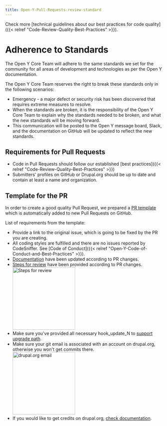 ```yaml
---
title: Open-Y-Pull-Requests-review-standard
---
```


Check more [technical guidelines about our best practices for code quality]({{< relref "Code-Review-Quality-Best-Practices" >}}).

# Adherence to Standards

The Open Y Core Team will adhere to the same standards we set for the community for all areas of development and technologies as per the Open Y documentation.

The Open Y Core Team reserves the right to break these standards only in the following scenarios:

- Emergency - a major defect or security risk has been discovered that requires extreme measures to resolve.
- When the standards are broken, it is the responsibility of the Open Y Core Team to explain why the standards needed to be broken, and what the new standards will be moving forward.
- This communication will be posted to the Open Y message board, Slack, and the documentation on GitHub will be updated to reflect the new standards.

## Requirements for Pull Requests

- Code in Pull Requests should follow our established [best practices]({{< relref "Code-Review-Quality-Best-Practices" >}})
- Submitters' profiles on GitHub or Drupal.org should be up to date and contain at least a name and organization.

## Template for the PR

In order to create a good quality Pull Request, we prepared a [PR template](https://github.com/ymcatwincities/openy/blob/8.x-2.x/.github/PULL_REQUEST_TEMPLATE.md) which is automatically added to new Pull Requests on GitHub.

List of requirements from the template:

- Provide a link to the original issue, which is going to be fixed by the PR you are creating.
- All coding styles are fulfilled and there are no issues reported by CodeSniffer. See [Code of Conduct]({{< relref "Open-Y-Code-of-Conduct-and-Best-Practices" >}}).
- [Documentation](https://github.com/ymcatwincities/openy/tree/9.x-2.x/docs) have been updated according to PR changes.
- [Steps for review](https://github.com/ymcatwincities/openy/pull/94#issue-204580200) have been provided according to PR changes. <br/><img src="https://raw.githubusercontent.com/ymcatwincities/openy/8.x-1.x/.github/assets/steps-for-review.png" width="200" alt="Steps for review"/>
- Make sure you've provided all necessary hook\_update\_N to [support upgrade path](https://github.com/ymcatwincities/openy/blob/9.x-2.x/docs/Development/Upgrade%20path.md).
- Make sure your git email is associated with an account on drupal.org, otherwise you won't get commits there. <br/><img src="https://raw.githubusercontent.com/ymcatwincities/openy/8.x-1.x/.github/assets/drupalorg-email.png" width="200" alt="drupal.org email"/>
- If you would like to get credits on drupal.org, [check documentation](https://github.com/ymcatwincities/openy/blob/9.x-2.x/docs/Development/Contributing.md#drupalorg-credits).
